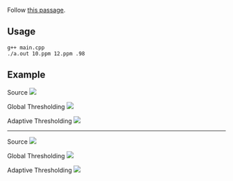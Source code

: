 Follow [this passage](./EPC-1993-110.pdf).

Usage
------------

```
g++ main.cpp
./a.out 10.ppm 12.ppm .98
```

Example
--------

Source
![](./10.jpg)

Global Thresholding
![](./11.jpg)

Adaptive Thresholding
![](./12.jpg)

----------------

Source
![](./20.jpg)

Global Thresholding
![](./21.jpg)

Adaptive Thresholding
![](./22.jpg)

